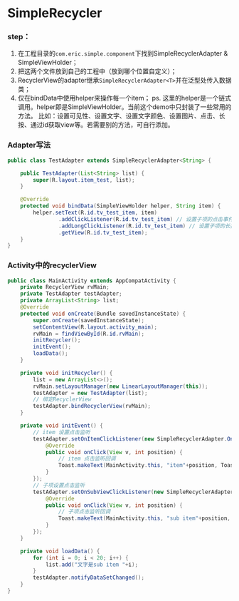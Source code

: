 # SimpleRecycler
### step：
1. 在工程目录的```com.eric.simple.component```下找到SimpleRecyclerAdapter &amp; SimpleViewHolder；
2. 把这两个文件放到自己的工程中（放到哪个位置自定义）；
3. RecyclerView的adapter继承```SimpleRecyclerAdapter<T>```并在泛型处传入数据类；
4. 仅在bindData中使用helper来操作每一个item；
ps. 这里的helper是一个链式调用。helper即是SimpleViewHolder。当前这个demo中只封装了一些常用的方法。
比如：设置可见性、设置文字、设置文字颜色、设置图片、点击、长按、通过id获取view等。若需要别的方法，可自行添加。
### Adapter写法
```java
public class TestAdapter extends SimpleRecyclerAdapter<String> {

    public TestAdapter(List<String> list) {
        super(R.layout.item_test, list);
    }

    @Override
    protected void bindData(SimpleViewHolder helper, String item) {
        helper.setText(R.id.tv_test_item, item)
                .addClickListener(R.id.tv_test_item) // 设置子项的点击事件监听
                .addLongClickListener(R.id.tv_test_item) // 设置子项的长按事件监听
                .getView(R.id.tv_test_item);
    }
}
```
### Activity中的recyclerView
```java
public class MainActivity extends AppCompatActivity {
    private RecyclerView rvMain;
    private TestAdapter testAdapter;
    private ArrayList<String> list;
    @Override
    protected void onCreate(Bundle savedInstanceState) {
        super.onCreate(savedInstanceState);
        setContentView(R.layout.activity_main);
        rvMain = findViewById(R.id.rvMain);
        initRecycler();
        initEvent();
        loadData();
    }

    private void initRecycler() {
        list = new ArrayList<>();
        rvMain.setLayoutManager(new LinearLayoutManager(this));
        testAdapter = new TestAdapter(list);
        // 绑定RecyclerView
        testAdapter.bindRecyclerView(rvMain);
    }

    private void initEvent() {
        // item 设置点击监听
        testAdapter.setOnItemClickListener(new SimpleRecyclerAdapter.OnItemClickListener() {
            @Override
            public void onClick(View v, int position) {
                // item 点击监听回调
                Toast.makeText(MainActivity.this, "item"+position, Toast.LENGTH_SHORT).show();
            }
        });
        // 子项设置点击监听
        testAdapter.setOnSubViewClickListener(new SimpleRecyclerAdapter.OnSubViewClickListener() {
            @Override
            public void onClick(View v, int position) {
                // 子项点击监听回调
                Toast.makeText(MainActivity.this, "sub item"+position, Toast.LENGTH_SHORT).show();
            }
        });
    }

    private void loadData() {
        for (int i = 0; i < 20; i++) {
            list.add("文字是sub item "+i);
        }
        testAdapter.notifyDataSetChanged();
    }
}
```
